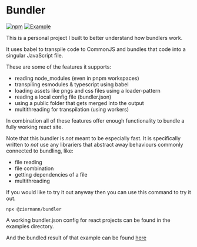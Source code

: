 # Bundler

[![npm](https://img.shields.io/npm/dt/%40ziermann/bundler?logo=npm&label&color=333&link=https%3A%2F%2Fwww.npmjs.com%2Fpackage%2F%40ziermann%2Fbundler)](https://www.npmjs.com/package/@ziermann/bundler)
[![Example](https://img.shields.io/badge/Example_Project-%23333?logo=React)](https://bundler.n-ziermann.com/)

This is a personal project I built to better understand how bundlers work.

It uses babel to transpile code to CommonJS and bundles that code into a singular JavaScript file.

These are some of the features it supports:

- reading node_modules (even in pnpm workspaces)
- transpiling esmodules & typescript using babel
- loading assets like pngs and css files using a loader-pattern
- reading a local config file (bundler.json)
- using a public folder that gets merged into the output
- multithreading for transpilation (using workers)

In combination all of these features offer enough functionality to bundle a fully working react site.

Note that this bundler is _not_ meant to be especially fast.
It is specifically written to _not_ use any librariers that abstract away behaviours commonly connected to bundling, like:

- file reading
- file combination
- getting dependencies of a file
- multithreading

If you would like to try it out anyway then you can use this command to try it out.

`npx @ziermann/bundler`

A working bundler.json config for react projects can be found in the examples directory.

And the bundled result of that example can be found [here](https://bundler.n-ziermann.com/)
